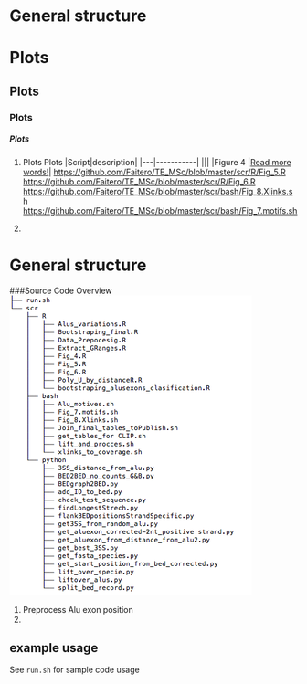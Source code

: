 # General structure

# Plots
## Plots
### Plots
##### Plots
1.  Plots
  Plots
|Script|description|
|---|-----------|
|||
|Figure 4 |[Read more words!](scr/R/Fig_4.R)|
https://github.com/Faitero/TE_MSc/blob/master/scr/R/Fig_5.R
https://github.com/Faitero/TE_MSc/blob/master/scr/R/Fig_6.R
https://github.com/Faitero/TE_MSc/blob/master/scr/bash/Fig_8.Xlinks.sh
https://github.com/Faitero/TE_MSc/blob/master/scr/bash/Fig_7.motifs.sh

2.  

# General structure
###Source Code Overview
![module diagram](Structure.png "Source Code Overview")


1.  Preprocess Alu exon position
2.  



## example usage
See `run.sh` for sample code usage

